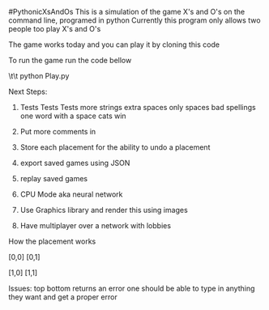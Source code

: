 #PythonicXsAndOs
This is a simulation of the game X's and O's on the command line, programed in python
Currently this program only allows two people too play X's and O's

The game works today and you can play it by cloning this code

To run the game run the code bellow

\t\t    python Play.py


Next Steps:

1. Tests Tests Tests
  more strings
  extra spaces
  only spaces
  bad spellings
  one word with a space
  cats
  win

2. Put more comments in

1. Store each placement for the ability to undo a placement


2. export saved games using JSON

3. replay saved games

4. CPU Mode aka neural network

5. Use Graphics library and render this using images

6. Have multiplayer over a network with lobbies


How the placement works

[0,0] [0,1]

[1,0] [1,1]


Issues:
  top bottom returns an error
  one should be able to type in anything they want and get a proper error
